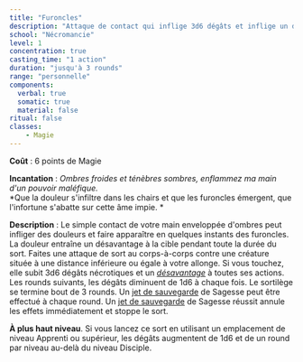 ```yaml
---
title: "Furoncles"
description: "Attaque de contact qui inflige 3d6 dégâts et inflige un désavantage à l cible."
school: "Nécromancie"
level: 1
concentration: true
casting_time: "1 action"
duration: "jusqu'à 3 rounds"
range: "personnelle"
components:
  verbal: true
  somatic: true
  material: false
ritual: false
classes:
    - Magie
---
```

**Coût** : 6 points de Magie  

**Incantation** : *Ombres froides et ténèbres sombres, enflammez ma main d'un pouvoir maléfique.*    
*Que la douleur s'infiltre dans les chairs et que les furoncles émergent, que l'infortune s'abatte sur cette âme impie. *   

**Description** : Le simple contact de votre main enveloppée d'ombres peut infliger des douleurs et faire apparaître en quelques instants des furoncles. La douleur entraîne un désavantage à la cible pendant toute la durée du sort. Faites une attaque de sort au corps-à-corps contre une créature située à une distance inférieure ou égale à votre allonge. Si vous touchez, elle subit 3d6 dégâts nécrotiques et un [_désavantage_](/utiliser-les-caracteristiques/#avantage-et-desavantage) à toutes ses actions. Les rounds suivants, les dégâts diminuent de 1d6 à chaque fois. Le sortilège se termine  bout de 3 rounds. Un [jet de sauvegarde](/utiliser-les-caracteristiques/#jets-de-sauvegarde) de Sagesse peut être effectué à chaque round. Un [jet de sauvegarde](/utiliser-les-caracteristiques/#jets-de-sauvegarde) de Sagesse réussit annule les effets immédiatement et stoppe le sort.

**À plus haut niveau**. Si vous lancez ce sort en utilisant un emplacement de niveau Apprenti ou supérieur, les dégâts augmentent de 1d6 et de un round par niveau au-delà du niveau Disciple.
